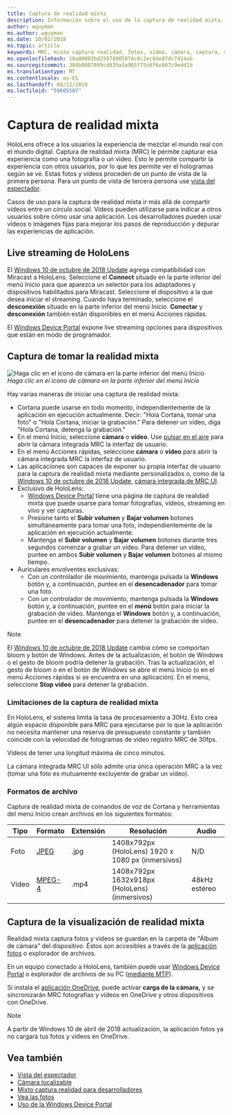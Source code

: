 ```yaml
---
title: Captura de realidad mixta
description: Información sobre el uso de la captura de realidad mixta.
author: wguyman
ms.author: wguyman
ms.date: 10/02/2018
ms.topic: article
keywords: MRC, mixto captura realidad, fotos, vídeo, cámara, captura, uso, secuencia, streaming en vivo, demostración
ms.openlocfilehash: 18a80083bd25974905874c6c2ec0de87dc7424ab
ms.sourcegitcommit: 384b0087899cd835a3a965f75c6f6c607c9edd1b
ms.translationtype: MT
ms.contentlocale: es-ES
ms.lasthandoff: 04/12/2019
ms.locfileid: "59605587"
---
```

# <a name="mixed-reality-capture"></a>Captura de realidad mixta

HoloLens ofrece a los usuarios la experiencia de mezclar el mundo real con el mundo digital. Captura de realidad mixta (MRC) le permite capturar esa experiencia como una fotografía o un vídeo. Esto le permite compartir la experiencia con otros usuarios, por lo que les permite ver el hologramas según se ve. Estas fotos y vídeos proceden de un punto de vista de la primera persona. Para un punto de vista de tercera persona use [vista del espectador](spectator-view.md).

Casos de uso para la captura de realidad mixta ir más allá de compartir vídeos entre un círculo social. Vídeos pueden utilizarse para indicar a otros usuarios sobre cómo usar una aplicación. Los desarrolladores pueden usar vídeos o imágenes fijas para mejorar los pasos de reproducción y depurar las experiencias de aplicación.

## <a name="live-streaming-from-hololens"></a>Live streaming de HoloLens

El [Windows 10 de octubre de 2018 Update](release-notes-october-2018.md) agrega compatibilidad con Miracast a HoloLens. Seleccione el **Connect** situado en la parte inferior del menú Inicio para que aparezca un selector para los adaptadores y dispositivos habilitados para Miracast. Seleccione el dispositivo a la que desea iniciar el streaming. Cuando haya terminado, seleccione el **desconexión** situado en la parte inferior del menú Inicio.  **Conectar** y **desconexión** también están disponibles en el menú Acciones rápidas. 

El [Windows Device Portal](using-the-windows-device-portal.md) expone live streaming opciones para dispositivos que están en modo de programador.

## <a name="taking-mixed-reality-captures"></a>Captura de tomar la realidad mixta

![Haga clic en el icono de cámara en la parte inferior del menú Inicio](images/cameraiconinpins-300px.png)<br>
*Haga clic en el icono de cámara en la parte inferior del menú Inicio*

Hay varias maneras de iniciar una captura de realidad mixta:
* Cortana puede usarse en todo momento, independientemente de la aplicación en ejecución actualmente. Decir: "Hola Cortana, tomar una foto" o "Hola Cortana, iniciar la grabación." Para detener un vídeo, diga "Hola Cortana, detenga la grabación."
* En el menú Inicio, seleccione **cámara** o **vídeo**. Use [pulsar en el aire](gestures.md#air-tap) para abrir la cámara integrada MRC la interfaz de usuario.
* En el menú Acciones rápidas, seleccione **cámara** o **vídeo** para abrir la cámara integrada MRC la interfaz de usuario.
* Las aplicaciones son capaces de exponer su propia interfaz de usuario para la captura de realidad mixta mediante personalizados o, como de la [Windows 10 de octubre de 2018 Update](release-notes-october-2018.md), [cámara integrada de MRC UI](mixed-reality-capture-for-developers.md).
* Exclusivo de HoloLens: 
    * [Windows Device Portal](using-the-windows-device-portal.md) tiene una página de captura de realidad mixta que puede usarse para tomar fotografías, vídeos, streaming en vivo y ver capturas.
    * Presione tanto el **Subir volumen** y **Bajar volumen** botones simultáneamente para tomar una foto, independientemente de la aplicación en ejecución actualmente.
    * Mantenga el **Subir volumen** y **Bajar volumen** botones durante tres segundos comenzar a grabar un vídeo. Para detener un vídeo, puntee en ambos **Subir volumen** y **Bajar volumen** botones al mismo tiempo.
* Auriculares envolventes exclusivas: 
    * Con un controlador de movimiento, mantenga pulsada la **Windows** botón y, a continuación, puntee en el **desencadenador** para tomar una foto. 
    * Con un controlador de movimiento, mantenga pulsada la **Windows** botón y, a continuación, puntee en el **menú** botón para iniciar la grabación de vídeo. Mantenga el **Windows** botón y, a continuación, puntee en el **desencadenador** para detener la grabación de vídeo.
    
>[!NOTE]
>El [Windows 10 de octubre de 2018 Update](release-notes-october-2018.md) cambia cómo se comportan bloom y botón de Windows. Antes de la actualización, el botón de Windows o el gesto de bloom podría detener la grabación. Tras la actualización, el gesto de bloom o en el botón de Windows se abre el menú Inicio (o en el menú Acciones rápidas si se encuentra en una aplicación). En el menú, seleccione **Stop vídeo** para detener la grabación.

### <a name="limitations-of-mixed-reality-capture"></a>Limitaciones de la captura de realidad mixta

En HoloLens, el sistema limita la tasa de procesamiento a 30Hz. Esto crea algún espacio disponible para MRC para ejecutarse por lo que la aplicación no necesita mantener una reserva de presupuesto constante y también coincide con la velocidad de fotogramas de vídeo registro MRC de 30fps.

Vídeos de tener una longitud máxima de cinco minutos.

La cámara integrada MRC UI sólo admite una única operación MRC a la vez (tomar una foto es mutuamente excluyente de grabar un vídeo).

### <a name="file-formats"></a>Formatos de archivo

Captura de realidad mixta de comandos de voz de Cortana y herramientas del menú Inicio crean archivos en los siguientes formatos:

|  Tipo  |  Formato  |  Extensión  |  Resolución  |  Audio | 
|----------|----------|----------|----------|----------|
|  Foto  |  [JPEG](https://en.wikipedia.org/wiki/JPEG)  |  .jpg  |  1408x792px (HoloLens) 1920 x 1080 px (inmersivos) |  N/D | 
|  Vídeo  |  [MPEG-4](https://en.wikipedia.org/wiki/MPEG-4)  |  .mp4  |  1408x792px 1632x918px (HoloLens) (inmersivos) |  48kHz estéreo | 

## <a name="viewing-mixed-reality-captures"></a>Captura de la visualización de realidad mixta

Realidad mixta captura fotos y vídeos se guardan en la carpeta de "Álbum de cámara" del dispositivo. Éstos son accesibles a través de la [aplicación fotos](see-your-photos.md#photos-app) o explorador de archivos.

En un equipo conectado a HoloLens, también puede usar [Windows Device Portal](using-the-windows-device-portal.md#mixed-reality-capture) o explorador de archivos de su PC ([mediante MTP](release-notes-april-2018.md#new-features-for-hololens)).

Si instala el [aplicación OneDrive](https://www.microsoft.com/p/onedrive/9wzdncrfj1p3), puede activar **carga de la cámara,** y se sincronizarán MRC fotografías y vídeos en OneDrive y otros dispositivos con OneDrive.

>[!NOTE]
>A partir de Windows 10 de abril de 2018 actualización, la aplicación fotos ya no cargará tus fotos y vídeos en OneDrive.

## <a name="see-also"></a>Vea también
* [Vista del espectador](spectator-view.md)
* [Cámara localizable](locatable-camera.md)
* [Mixto captura realidad para desarrolladores](mixed-reality-capture-for-developers.md)
* [Vea las fotos](see-your-photos.md)
* [Uso de la Windows Device Portal](using-the-windows-device-portal.md)
